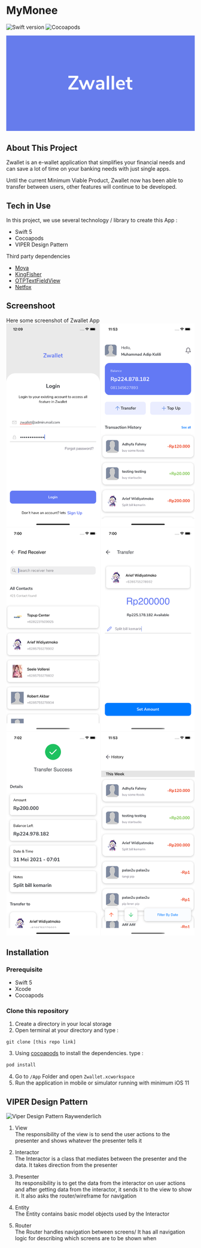 # MyMonee
![Swift version](https://img.shields.io/badge/Swift-5.0-brightgreen) ![Cocoapods](https://img.shields.io/badge/Cocoapods-1.10.1-brightgreen)

![showcase](Screenshot/Showcase.png)


## About This Project
Zwallet is an e-wallet application that simplifies your financial needs and can save a lot of time on your banking needs with just single apps.

Until the current Minimum Viable Product, Zwallet now has been able to transfer between users, other features will continue to be developed.

## Tech in Use
In this project, we use several technology / library to create this App :
- Swift 5
- Cocoapods
- VIPER Design Pattern

Third party dependencies
- [Moya](https://github.com/Moya/Moya)
- [KingFisher](https://cocoapods.org/pods/Kingfisher)
- [OTPTextFieldView](https://github.com/Root-vb/OTPFieldView)
- [Netfox](https://github.com/kasketis/netfox)

## Screenshoot
Here some screenshot of Zwallet App  
[<img src="/Screenshot/Login.png" width="250"/>](Login)
[<img src="/Screenshot/Home.png" width="250"/>](Home)
[<img src="/Screenshot/FindReceiver.png" width="250"/>](FindReceiver)
[<img src="/Screenshot/SetAmount.png" width="250"/>](SetAmount)
[<img src="/Screenshot/TransactionSuccess.png" width="250"/>](TransactionSuccess)
[<img src="/Screenshot/TransactionHistory.png" width="250"/>](TransactionHistory)

## Installation

### Prerequisite
- Swift 5
- Xcode
- Cocoapods

### Clone this repository
1. Create a directory in your local storage
2. Open terminal at your directory and type :
```
git clone [this repo link]
```
3. Using [cocoapods](https://cocoapods.org/) to install the dependencies. type :
```bash
pod install
```
4. Go to `/App` Folder and open `Zwallet.xcworkspace`
5. Run the application in mobile or simulator running with minimum iOS 11

## VIPER Design Pattern
![Viper Design Pattern Raywenderlich](https://koenig-media.raywenderlich.com/uploads/2020/02/viper.png)

1. View  
   The responsibility of the view is to send the user actions to the presenter and shows whatever the presenter tells it

2. Interactor  
   The Interactor is a class that mediates between the presenter and the data. It takes direction from the presenter

3. Presenter  
   Its responsibility is to get the data from the interactor on user actions and after getting data from the interactor, it sends it to the view to show it. It also asks the router/wireframe for navigation

4. Entity  
   The Entity contains basic model objects used by the Interactor

5. Router  
   The Router handles navigation between screens/ It has all navigation logic for describing which screens are to be shown when

